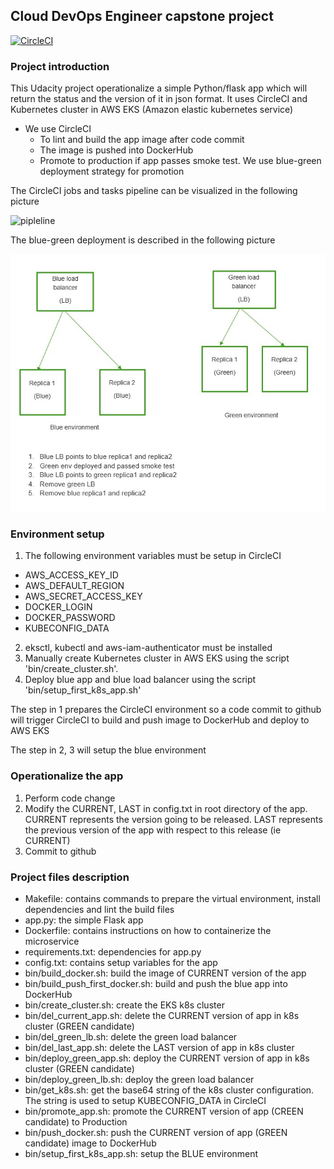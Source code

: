 ## Cloud DevOps Engineer capstone project

[![CircleCI](https://circleci.com/gh/plj611/c5/tree/master.svg?style=svg)](https://circleci.com/gh/plj611/c5/tree/master)

### Project introduction

This Udacity project operationalize a simple Python/flask app which will return the status and the version of it in json format. It uses CircleCI and Kubernetes cluster in AWS EKS (Amazon elastic kubernetes service)

- We use CircleCI 
  - To lint and build the app image after code commit
  - The image is pushed into DockerHub
  - Promote to production if app passes smoke test. We use blue-green deployment strategy for promotion

The CircleCI jobs and tasks pipeline can be visualized in the following picture

![pipleline](https://github.com/plj611/c5/blob/master/images/pipeline.jpg?raw=true)

The blue-green deployment is described in the following picture

 ![](images/bluegreen.jpg)

### Environment setup

1. The following environment variables must be setup in CircleCI

- AWS_ACCESS_KEY_ID
- AWS_DEFAULT_REGION
- AWS_SECRET_ACCESS_KEY
- DOCKER_LOGIN
- DOCKER_PASSWORD
- KUBECONFIG_DATA
2. eksctl, kubectl and aws-iam-authenticator must be installed
3. Manually create Kubernetes cluster in AWS EKS using the script 'bin/create_cluster.sh'.
4. Deploy blue app and blue load balancer using the script 'bin/setup_first_k8s_app.sh'

The step in 1 prepares the CircleCI environment so a code commit to github will trigger CircleCI to build and push image to DockerHub and deploy to AWS EKS

The step in 2, 3 will setup the blue environment

### Operationalize the app

1. Perform code change
2. Modify the CURRENT, LAST in config.txt in root directory of the app. CURRENT represents the version going to be released. LAST represents the previous version of the app with respect to this release (ie CURRENT)
3. Commit to github

### Project files description

- Makefile: contains commands to prepare the virtual environment, install dependencies and lint the build files
- app.py: the simple Flask app
- Dockerfile: contains instructions on how to containerize the microservice
- requirements.txt: dependencies for app.py
- config.txt: contains setup variables for the app
- bin/build_docker.sh: build the image of CURRENT version of the app
- bin/build_push_first_docker.sh: build and push the blue app into DockerHub
- bin/create_cluster.sh: create the EKS k8s cluster
- bin/del_current_app.sh: delete the CURRENT version of app in k8s cluster (GREEN candidate)
- bin/del_green_lb.sh: delete the green load balancer
- bin/del_last_app.sh: delete the LAST version of app in k8s cluster
- bin/deploy_green_app.sh: deploy the CURRENT version of app in k8s cluster (GREEN candidate)
- bin/deploy_green_lb.sh: deploy the green load balancer
- bin/get_k8s.sh: get the base64 string of the k8s cluster configuration. The string is used to setup KUBECONFIG_DATA in CircleCI
- bin/promote_app.sh: promote the CURRENT version of app (CREEN candidate) to Production 
- bin/push_docker.sh: push the CURRENT version of app (GREEN candidate) image to DockerHub
- bin/setup_first_k8s_app.sh: setup the BLUE environment